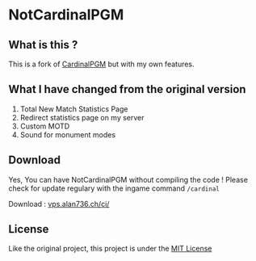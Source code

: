 NotCardinalPGM
======

What is this ?
------
This is a fork of [CardinalPGM](https://github.com/twizmwazin/CardinalPGM) but with my own features.

What I have changed from the original version
------

1. Total New Match Statistics Page
2. Redirect statistics page on my server
3. Custom MOTD
4. Sound for monument modes

Download
------
Yes, You can have NotCardinalPGM without compiling the code ! Please check for update regulary with the ingame command `/cardinal`

Download : [vps.alan736.ch/ci/](https://vps.alan736.ch/ci/job/NotCardinalPGM/lastSuccessfulBuild/)

License
------

Like the original project, this project is under the [MIT License](http://opensource.org/licenses/MIT)
